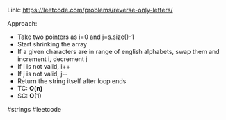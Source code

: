 Link: https://leetcode.com/problems/reverse-only-letters/

Approach:
- Take two pointers as i=0 and j=s.size()-1
- Start shrinking the array
- If a given characters are in range of english alphabets, swap them and increment i, decrement j
- If i is not valid, i++
- If j is not valid, j--
- Return the string itself after loop ends
- TC: **O(n)**
- SC: **O(1)**

#strings #leetcode 